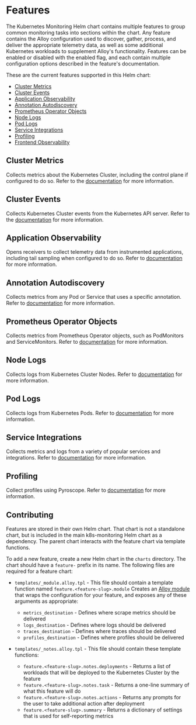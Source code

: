 # Features

The Kubernetes Monitoring Helm chart contains multiple features to group common monitoring tasks into  sections within the chart. Any feature contains the Alloy configuration used to discover, gather, process, and deliver the appropriate telemetry data, as well as some additional Kubernetes workloads to supplement Alloy's functionality. Features can be enabled or disabled with the enabled flag, and each contain multiple configuration options described in the feature's documentation.

These are the current features supported in this Helm chart:

-   [Cluster Metrics](#cluster-metrics)
-   [Cluster Events](#cluster-events)
-   [Application Observability](#application-observability)
-   [Annotation Autodiscovery](#annotation-autodiscovery)
-   [Prometheus Operator Objects](#prometheus-operator-objects)
-   [Node Logs](#node-logs)
-   [Pod Logs](#pod-logs)
-   [Service Integrations](#service-integrations)
-   [Profiling](#profiling)
-   [Frontend Observability](#frontend-observability)

## Cluster Metrics

Collects metrics about the Kubernetes Cluster, including the control plane if configured to do so.
Refer to the [documentation](https://github.com/grafana/k8s-monitoring-helm/tree/main/charts/k8s-monitoring/charts/feature-cluster-metrics) for more information.

## Cluster Events

Collects Kubernetes Cluster events from the Kubernetes API server.
Refer to the [documentation](https://github.com/grafana/k8s-monitoring-helm/tree/main/charts/k8s-monitoring/charts/feature-cluster-events) for more information.

## Application Observability

Opens receivers to collect telemetry data from instrumented applications, including tail sampling when configured to do
so. Refer
to [documentation](https://github.com/grafana/k8s-monitoring-helm/tree/main/charts/k8s-monitoring/charts/feature-application-observability) for more information.

## Annotation Autodiscovery

Collects metrics from any Pod or Service that uses a specific annotation.
Refer to [documentation](https://github.com/grafana/k8s-monitoring-helm/tree/main/charts/k8s-monitoring/charts/feature-annotation-autodiscovery) for more information.

## Prometheus Operator Objects

Collects metrics from Prometheus Operator objects, such as PodMonitors and ServiceMonitors.
Refer to [documentation](https://github.com/grafana/k8s-monitoring-helm/tree/main/charts/k8s-monitoring/charts/feature-prometheus-operator-objects) for more information.

## Node Logs

Collects logs from Kubernetes Cluster Nodes.
Refer to [documentation](https://github.com/grafana/k8s-monitoring-helm/tree/main/charts/k8s-monitoring/charts/feature-node-logs) for more information.

## Pod Logs

Collects logs from Kubernetes Pods.
Refer to [documentation](https://github.com/grafana/k8s-monitoring-helm/tree/main/charts/k8s-monitoring/charts/feature-pod-logs) for more information.

## Service Integrations

Collects metrics and logs from a variety of popular services and integrations.
Refer to [documentation](https://github.com/grafana/k8s-monitoring-helm/tree/main/charts/k8s-monitoring/charts/feature-integrations) for more information.

## Profiling

Collect profiles using Pyroscope.
Refer to [documentation](https://github.com/grafana/k8s-monitoring-helm/tree/main/charts/k8s-monitoring/charts/feature-profiling) for more information.

## Contributing

Features are stored in their own Helm chart. That chart is not a standalone chart, but is included in the main
k8s-monitoring Helm chart as a dependency. The parent chart interacts with the feature chart via template functions.

To add a new feature, create a new Helm chart in the `charts` directory. The chart should have a `feature-` prefix in
its name. The following files are required for a feature chart:

-   `templates/_module.alloy.tpl` - This file should contain a template function named
    `feature.<feature-slug>.module` Creates an [Alloy module](https://grafana.com/docs/alloy/latest/get-started/modules/)
    that wraps the configuration for your feature, and exposes any of these arguments as appropriate:
    -   `metrics_destination` - Defines where scrape metrics should be delivered
    -   `logs_destination` - Defines where logs should be delivered
    -   `traces_destination` - Defines where traces should be delivered
    -   `profiles_destination` - Defines where profiles should be delivered

-   `templates/_notes.alloy.tpl` - This file should contain these template functions:
    -   `feature.<feature-slug>.notes.deployments` - Returns a list of workloads that will be
    deployed to the Kubernetes Cluster by the feature
    -   `feature.<feature-slug>.notes.task` - Returns a one-line summary of what this feature will do
    -   `feature.<feature-slug>.notes.actions` - Returns any prompts for the user to take additional
        action after deployment
    -   `feature.<feature-slug>.summary` - Returns a dictionary of settings that is used for self-reporting metrics
